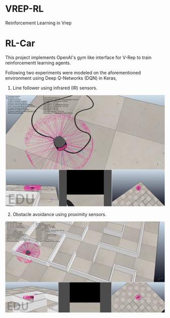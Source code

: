 # VREP-RL
Reinforcement Learning in Vrep
# RL-Car

This project implements OpenAI's gym like interface for V-Rep to train reinforcementt learning agents.

Following two experiments were modeled on the aforementioned environment using Deep Q-Networks (DQN) in Keras,

1. Line follower using infrared (IR) sensors.

![](./final_report/2.png)

2. Obstacle avoidance using proximity sensors.

![](./final_report/3.png)
